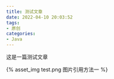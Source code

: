 ```yaml
---
title: 测试文章
date: 2022-04-10 20:03:52
tags:
- 原创
categories:
- Java
---
```


这是一篇测试文章

{% asset_img test.png 图片引用方法一 %}
